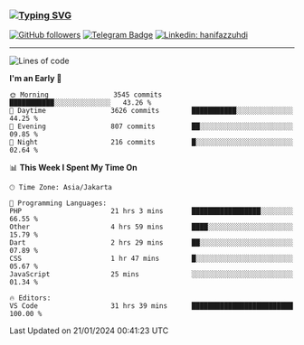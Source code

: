 ### [![Typing SVG](https://readme-typing-svg.herokuapp.com?font=lato&size=22&lines=Hi+There+👋)](https://git.io/typing-svg) 

[![GitHub followers](https://img.shields.io/github/followers/hanifazzuhdi?label=Follow&style=social)](https://github.com/hanifazzuhdi/?tab=follow) 
[![Telegram Badge](https://img.shields.io/badge/-hanif0198-blue?style=social&logo=telegram&link=https://www.t.me/hanif0198/)](https://www.t.me/hanif0198/) 
[![Linkedin: hanifazzuhdi](https://img.shields.io/badge/-hanifazzuhdi-blue?style=flat-square&logo=Linkedin&logoColor=white&link=https://www.linkedin.com/in/hanif-az-zuhdi-69688019b/)](https://www.linkedin.com/in/hanif-az-zuhdi-69688019b/) 

<hr/>

<!--START_SECTION:waka-->
![Lines of code](https://img.shields.io/badge/From%20Hello%20World%20I%27ve%20Written-44.1%20million%20lines%20of%20code-blue)

**I'm an Early 🐤** 

```text
🌞 Morning                3545 commits        ███████████░░░░░░░░░░░░░░   43.26 % 
🌆 Daytime                3626 commits        ███████████░░░░░░░░░░░░░░   44.25 % 
🌃 Evening                807 commits         ██░░░░░░░░░░░░░░░░░░░░░░░   09.85 % 
🌙 Night                  216 commits         █░░░░░░░░░░░░░░░░░░░░░░░░   02.64 % 
```


📊 **This Week I Spent My Time On** 

```text
🕑︎ Time Zone: Asia/Jakarta

💬 Programming Languages: 
PHP                      21 hrs 3 mins       █████████████████░░░░░░░░   66.55 % 
Other                    4 hrs 59 mins       ████░░░░░░░░░░░░░░░░░░░░░   15.79 % 
Dart                     2 hrs 29 mins       ██░░░░░░░░░░░░░░░░░░░░░░░   07.89 % 
CSS                      1 hr 47 mins        █░░░░░░░░░░░░░░░░░░░░░░░░   05.67 % 
JavaScript               25 mins             ░░░░░░░░░░░░░░░░░░░░░░░░░   01.34 % 

🔥 Editors: 
VS Code                  31 hrs 39 mins      █████████████████████████   100.00 % 
```


 Last Updated on 21/01/2024 00:41:23 UTC
<!--END_SECTION:waka-->

